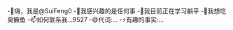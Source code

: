-👋嗨，我是@SuiFeng0
-👀我感兴趣的是任何事
-🌱我目前正在学习躺平
-💞我想吃臭鳜鱼
-📫如何联系我...9527
-😄代词:...
-⚡有趣的事实:...

<!---
SuiFeng0/SuiFeng0是✨特殊的✨存储库，因为它的“README.md”（此文件）出现在您的GitHub个人资料中。
您可以单击预览链接查看您的更改。
--->
